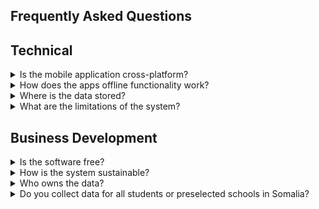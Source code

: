 ## Frequently Asked Questions

## Technical

<details>
    <summary> Is the mobile application cross-platform? </summary>
    The application currently supports Android version 5.0 and later and can be accessed on the Google Playstore<a href = "https://play.google.com/store/apps/details?id=com.wvsomdigital.org" target = "_blank"> here.</a>
</details>

<details>
    <summary> How does the apps offline functionality work? </summary>
    Enrolment and attendance information collected on the app without internet connectivity is stored on the device for upto 30 days after or during which the collected data is automatically synchronised to a cloud server storage when the device connects to the internet. The stored data size is light (a few Kbs).
</details>

<details>
    <summary> Where is the data stored?  </summary>
    This depends on the needs of the organisation. We can set up the data on your physical server or a cloud-based server such as Microsoft Azure. 
</details>

<details>
    <summary>What are the limitations of the system?</summary>
    The system has a few limitations including :-
    <ul>1. Server capability (different data needs will require different server capabilities). The system is tested with more than 2 million learner records in Kenya. </ul>
    <ul>2. Speed  and ease of system integration (we focus on the interoperability of our systems with other systems in the education sector. An API based architecture allowed us to have an easier integration in the case of Puntland State EMIS).</ul>

</details>

## Business Development

<details>
    <summary> Is the software free?  </summary>
    The sofware is open-source and therefore completely free. The code base can be found on UNICEF Kenya's Github page.
     <ul><a href = "https://github.com/unicefkenya/da_app" target = "_blank">Mobile application</a></ul>
     <ul><a href = "https://github.com/unicefkenya/da_dashboard" target = "_blank">Web Dashboard</a></ul>
    <ul><a href = "https://github.com/unicefkenya/da_api" target = "_blank">API</a> </ul>
</details>

<details>
    <summary>How is the system sustainable?</summary>
    We offer free consultation services and charge for bespoke customizations, server setup and deployment, trainings and system maintenance.
</details>

<details>
    <summary>Who owns the data?</summary>
    The data collected is owned by the owner of the system i.e. for the case of Puntland State, it's the partnership between the World Vision, Save The Children and the Ministry of Education, Puntland State. 
</details>

<details>
    <summary>Do you collect data for all students or preselected schools in Somalia?</summary>
    We chose the pilot based approach to prove the viability of the idea with the pilot and therefore went with 42 schools. However, depending on the organisation's needs we can manage more data. 
</details>